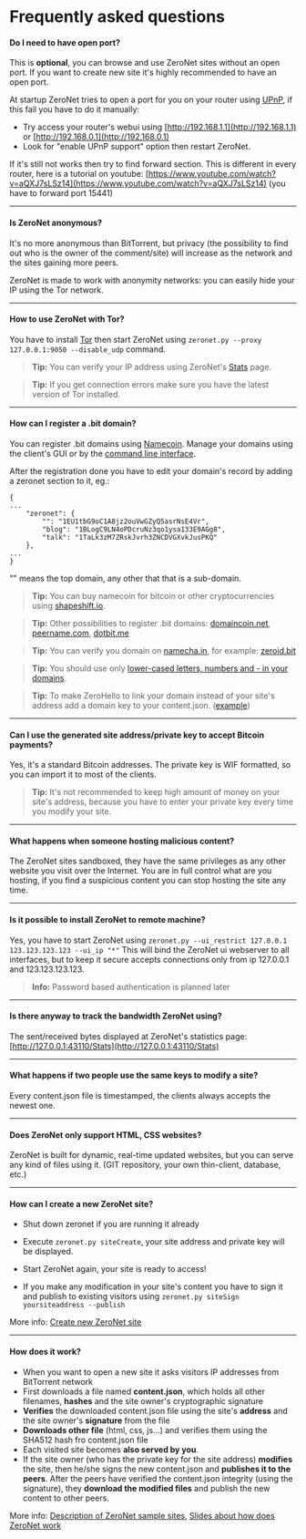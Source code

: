 # Frequently asked questions


#### Do I need to have open port?

This is __optional__, you can browse and use ZeroNet sites without an open port.
If you want to create new site it's highly recommended to have an open port.

At startup ZeroNet tries to open a port for you on your router using 
[UPnP](https://wikipedia.org/wiki/Universal_Plug_and_Play), if this fail you have to do it manually:

- Try access your router's webui using [http://192.168.1.1](http://192.168.1.1) 
or [http://192.168.0.1](http://192.168.0.1)
- Look for "enable UPnP support" option then restart ZeroNet.

If it's still not works then try to find forward section. This is different in every router, here is a tutorial on youtube: 
[https://www.youtube.com/watch?v=aQXJ7sLSz14](https://www.youtube.com/watch?v=aQXJ7sLSz14) (you have to forward port 15441)


---


#### Is ZeroNet anonymous?

It's no more anonymous than BitTorrent, but privacy (the possibility to find out who is the owner of the comment/site) will increase as the network and the sites gaining more peers. 

ZeroNet is made to work with anonymity networks: you can easily hide your IP using the Tor network.


---



#### How to use ZeroNet with Tor?

You have to install [Tor](https://www.torproject.org/) then start ZeroNet using `zeronet.py --proxy 127.0.0.1:9050 --disable_udp` command.

> __Tip:__ You can verify your IP address using ZeroNet's [Stats](http://127.0.0.1:43110/Stats) page.

> __Tip:__ If you get connection errors make sure you have the latest version of Tor installed.



---


#### How can I register a .bit domain?

You can register .bit domains using [Namecoin](https://namecoin.info/). 
Manage your domains using the client's GUI or by the [command line interface](http://christopherpoole.github.io/registering-a-.bit-domain-with-namecoin/).

After the registration done you have to edit your domain's record by adding a zeronet section to it, eg.:

```
{
...
    "zeronet": {
        "": "1EU1tbG9oC1A8jz2ouVwGZyQ5asrNsE4Vr", 
        "blog": "1BLogC9LN4oPDcruNz3qo1ysa133E9AGg8", 
        "talk": "1TaLk3zM7ZRskJvrh3ZNCDVGXvkJusPKQ"
    },
...
}
```
"" means the top domain, any other that that is a sub-domain.


> __Tip:__ You can buy namecoin for bitcoin or other cryptocurrencies using [shapeshift.io](https://shapeshift.io/).

> __Tip:__ Other possibilities to register .bit domains: [domaincoin.net](https://domaincoin.net/), [peername.com](https://peername.com/), [dotbit.me](https://dotbit.me/)

> __Tip:__ You can verify you domain on [namecha.in](http://namecha.in/), for example: [zeroid.bit](http://namecha.in/name/d/zeroid)

> __Tip:__ You should use only [lower-cased letters, numbers and - in your domains](http://wiki.namecoin.info/?title=Domain_Name_Specification_2.0#Valid_Domains).

> __Tip:__ To make ZeroHello to link your domain instead of your site's address add a domain key to your content.json. ([example](https://github.com/HelloZeroNet/ZeroBlog/blob/master/content.json#L6))


---


#### Can I use the generated site address/private key to accept Bitcoin payments?

Yes, it's a standard Bitcoin addresses. The private key is WIF formatted, so you can import it to most of the clients.

> __Tip:__ It's not recommended to keep high amount of money on your site's address, because you have to enter your private key every time you modify your site.


---


#### What happens when someone hosting malicious content?

The ZeroNet sites sandboxed, they have the same privileges as any other website you visit over the Internet.
You are in full control what are you hosting, if you find a suspicious content you can stop hosting the site any time.


---


#### Is it possible to install ZeroNet to remote machine?
Yes, you have to start ZeroNet using `zeronet.py --ui_restrict 127.0.0.1 123.123.123.123 --ui_ip "*"` 
This will bind the ZeroNet ui webserver to all interfaces, but to keep it secure 
accepts connections only from ip 127.0.0.1 and 123.123.123.123. 

> __Info:__ Password based authentication is planned later


---


#### Is there anyway to track the bandwidth ZeroNet using?

The sent/received bytes displayed at ZeroNet's statistics page: [http://127.0.0.1:43110/Stats](http://127.0.0.1:43110/Stats)


---


#### What happens if two people use the same keys to modify a site?

Every content.json file is timestamped, the clients always accepts the newest one.


---


#### Does ZeroNet only support HTML, CSS websites? 

ZeroNet is built for dynamic, real-time updated websites, but you can serve any kind of files using it. 
(GIT repository, your own thin-client, database, etc.)


---


#### How can I create a new ZeroNet site?

- Shut down zeronet if you are running it already
- Execute `zeronet.py siteCreate`, your site address and private key will be displayed.
- Start ZeroNet again, your site is ready to access!

- If you make any modification in your site's content you have to sign it and publish to existing visitors using `zeronet.py siteSign yoursiteaddress --publish`

More info: [Create new ZeroNet site](/using_zeronet/create_new_site/)

---


#### How does it work?

- When you want to open a new site it asks visitors IP addresses from BitTorrent network
- First downloads a file named __content.json__, which holds all other filenames, 
  __hashes__ and the site owner's cryptographic signature
- __Verifies__ the downloaded content.json file using the site's __address__ and the site owner's __signature__ from the file
- __Downloads other file__ (html, css, js...) and verifies them using the SHA512 hash fro content.json file
- Each visited site becomes __also served by you__.
- If the site owner (who has the private key for the site address) __modifies__ the site, then he/she signs 
  the new content.json and __publishes it to the peers__. After the peers have verified the content.json 
  integrity (using the signature), they __download the modified files__ and publish the new content to other peers.

More info: 
 [Description of ZeroNet sample sites](/using_zeronet/sample_sites/), 
 [Slides about how does ZeroNet work](https://docs.google.com/presentation/d/1_2qK1IuOKJ51pgBvllZ9Yu7Au2l551t3XBgyTSvilew/pub)

